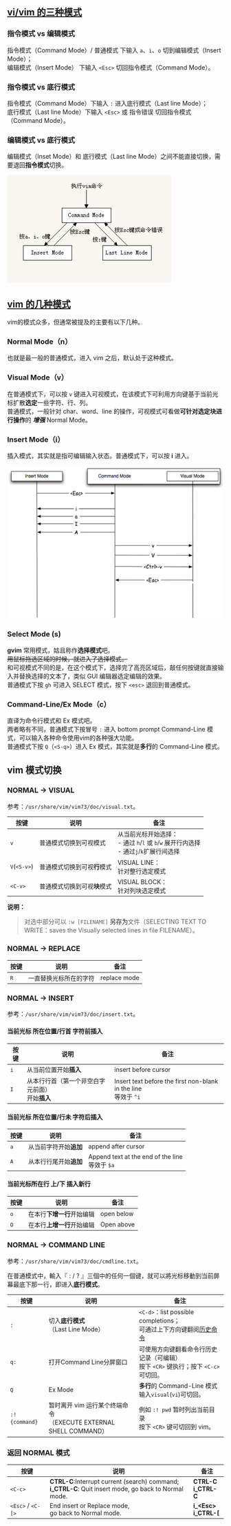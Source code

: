 ## [vi/vim 的三种模式](http://blog.csdn.net/motor87/article/details/5848501)
### 指令模式 vs 编辑模式
指令模式（Command Mode）/ 普通模式 下输入 `a`、`i`、`o` 切到编辑模式（Insert Mode）；  
编辑模式（Insert Mode） 下输入 `<Esc>` 切回指令模式（Command Mode）。

### 指令模式 vs 底行模式
指令模式（Command Mode）下输入 `:` 进入底行模式（Last line Mode）；  
底行模式（Last line Mode）下输入 `<Esc>` 或 指令错误 切回指令模式（Command Mode）。

### 编辑模式 vs 底行模式
编辑模式（Inset Mode）和 底行模式（Last line Mode）之间不能直接切换，需要退回**指令模式**切换。

[![vim-modes](images/vim-modes.png)](http://www.live-in.org/archives/774.html)

## [vim 的几种模式](http://haoxiang.org/2011/09/vim-modes-and-mappin/)
vim的模式众多，但通常被提及的主要有以下几种。

### Normal Mode（n）
也就是最一般的普通模式，进入 vim 之后，默认处于这种模式。

### Visual Mode（v）
在普通模式下，可以按 `v` 键进入可视模式，在该模式下可利用方向键基于当前光标扩散**选定**一些字符、行、列。  
普通模式，一般针对 char、word、line 的操作，可视模式可看做**可针对选定块进行操作**的 ***增强*** Normal Mode。

### Insert Mode（i）
插入模式，其实就是指可编辑输入状态。普通模式下，可以按 **i** 进入。

[![vim-modes-diagram](images/vim-modes-diagram.jpg)](http://ww4.sinaimg.cn/mw690/6941baebgw1er8gsaqhghj20go0bqmxm.jpg)

### Select Mode (s)
**gvim** 常用模式，姑且称作**选择模式**吧。  
<del>用鼠标拖选区域的时候，就进入了选择模式。</del>  
和可视模式不同的是，在这个模式下，选择完了高亮区域后，敲任何按键就直接输入并替换选择的文本了，类似 GUI 编辑器选定编辑的效果。  
普通模式下按 `gh` 可进入 SELECT 模式，按下 `<esc>` 退回到普通模式。

### Command-Line/Ex Mode（c）
直译为命令行模式和 Ex 模式吧。  
两者略有不同，普通模式下按冒号 `:` 进入 bottom prompt Command-Line 模式，可以输入各种命令使用vim的各种强大功能。  
普通模式下按 `Q`（`<S-q>`）进入 Ex 模式，其实就是**多行**的 Command-Line 模式。

## vim 模式切换
### NORMAL -> VISUAL
参考：`/usr/share/vim/vim73/doc/visual.txt`。

按键         | 说明                | 备注
------------|---------------------|--------
`v`           | 普通模式切换到可视模式 | 从当前光标开始选择：<br/>- 通过 `h`/`l` 或 `b`/`w` 展开行内选择<br/>- 通过`j`/`k`扩展行间选择
`V`(`<S-v>`)    | 普通模式切换到可视**行**模式 | VISUAL LINE：<br/>针对整行选定模式
`<C-v>`       | 普通模式切换到可视**块**模式 | VISUAL BLOCK：<br/>针对列块选定模式

**说明：**

> 对选中部分可以 `:w [FILENAME]` **另存为**文件（SELECTING TEXT TO WRITE：saves the Visually selected lines in file FILENAME）。

### NORMAL -> REPLACE

按键           | 说明                | 备注
--------------|--------------------|--------
`R`             | 一直替换光标所在的字符 | replace mode

### NORMAL -> INSERT
参考：`/usr/share/vim/vim73/doc/insert.txt`。

#### 当前光标 所在位置/行首 字符前插入

按键          | 说明                | 备注
-------------|---------------------|--------
`i`            | 从当前位置开始**插入** | insert before cursor
`I`            | 从本行行首（第一个非空白字元前面）<br/>开始**插入** |  Insert text before the first non-blank in the line<br/>等效于 `^i`

#### 当前光标 所在位置/行未 字符后插入

按键          | 说明                 | 备注
-------------|---------------------|--------
`a`            | 从当前字符开始**追加**     | append after cursor
`A`            | 从本行行尾开始**追加**     | Append text at the end of the line<br>等效于 `$a`

#### 当前光标所在行 上/下 插入新行

按键          | 说明                | 备注
-------------|---------------------|--------
`o`            | 在本行**下增一行**开始编辑  | open below
`O`            | 在本行**上增一行**开始编辑  | Open above

### NORMAL -> COMMAND LINE
参考：`/usr/share/vim/vim73/doc/cmdline.txt`。

在普通模式中，輸入『 : / ? 』三個中的任何一個键，就可以將光标移動到当前屏幕最底下那一行，即进入**底行模式**。

按键           | 说明                   | 备注
--------------|------------------------|--------
`:`           | 切入**底行模式**<br>（Last Line Mode）| `<C-d>`：list possible completions；<br>可通过上下方向键翻阅[历史命令](http://blog.sina.com.cn/s/blog_5ac88b350100an4p.html)
`q:`          | 打开Command Line分屏窗口 | 可使用方向键翻看命令行历史记录（可编辑）<br/>按下 `<CR>` 键执行；按下 `<C-c>` 可切回。
`Q`           | Ex Mode                | **多行**的 Command-Line 模式<br>输入`visual`(`vi`)可切回。
`:! {command}`	| 暂时离开 vim 运行某个终端命令<br>（EXECUTE EXTERNAL SHELL COMMAND） | 例如 `:! pwd` 暂时列出当前目录<br>按下 `<CR>` 键可切回到 vim。

### 返回 NORMAL 模式
按键           | 说明                   | 备注
--------------|------------------------|--------
`<C-c>`       | **CTRL-C**:Interrupt current (search) command; <br/>**i_CTRL-C**: Quit insert mode, go back to Normal mode. | **CTRL-C**<br/>**i_CTRL-C**
`<Esc>` / `<C-[>` | End insert or Replace mode, <br/>go back to Normal mode. | **i_\<Esc\>**<br/>**i_CTRL-\[**
